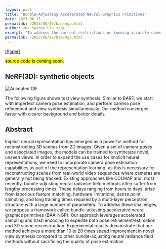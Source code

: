 ```yaml
---
layout: post
title: "Bundle-Adjusting Accelerated Neural Graphics Primitives"
date: 2023-06-15
permalink: /2023/06/15/baa-ngp.html
author: <b> Sainan Liu </b>
excerpt: "To address the current restrictions on knowing accurate camera poses a-priori as well as lengthy training time, we propose a novel approach called Bundle-Adjusting Accelerated Graphics Primitives (BAA-NGP) that can learn to estimate camera poses and optimize the radiance field simultaneously with 10 to 20 times speedup... "
permalink: /2023/06/15/baa-ngp.html
---
```

<p>
    <a href="https://arxiv.org/abs/2306.04166"> [Paper] </a>
</p>
<mark> source code is coming soon. </mark>

<h2>
NeRF(3D): synthetic objects
</h2>


<style>
    img {
        max-width:100%;
        height: auto;
    }
</style>
<img src="/images/pubpic/blender.gif" alt="Animated GIF">
<p>
The following figure shows test view synthesis. Similar to BARF, we start with imperfect camera pose estimation, and perform camera pose refinement and view synthesis simultaneously. Our method converges faster with clearer background and better details.
</p>

<h2>
Abstract
</h2>
<div class="text">
<p>
Implicit neural representation has emerged as a powerful method for reconstructing 3D scenes from 2D images. Given a set of camera poses and associated images, the models can be trained to synthesize novel, unseen views. In order to expand the use cases for implicit neural representations, we need to incorporate camera pose estimation capabilities as part of the representation learning, as this is necessary for reconstructing scenes from real-world video sequences where cameras are generally not being tracked. Existing approaches like COLMAP and, most recently, bundle-adjusting neural radiance field methods often suffer from lengthy processing times. These delays ranging from hours to days, arise from laborious feature matching, hardware limitations, dense point sampling, and long training times required by a multi-layer perceptron structure with a large number of parameters. To address these challenges, we propose a framework called bundle-adjusting accelerated neural graphics primitives (BAA-NGP). Our approach leverages accelerated sampling and hash encoding to expedite both pose refinement/estimation and 3D scene reconstruction. Experimental results demonstrate that our method achieves a more than 10 to 20 times speed improvement in novel view synthesis compared to other bundle-adjusting neural radiance field methods without sacrificing the quality of pose estimation.
</p>
</div>




            
